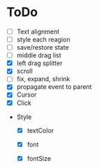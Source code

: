 # ToDo
* [ ] Text alignment
* [ ] style each reagion
* [ ] save/restore state
* [ ] middle drag list
* [x] left drag splitter
* [x] scroll
* [ ] fix, expand, shrink
* [x] propagate event to parent
* [x] Cursor
* [x] Click
* Style
    * [x] textColor
    * [x] font
    * [x] fontSize

